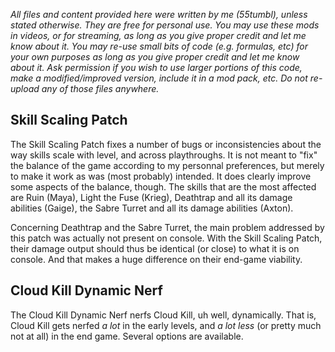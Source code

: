 
*All files and content provided here were written by me (55tumbl), unless stated otherwise. They are free for personal use. You may use these mods in videos, or for streaming, as long as you give proper credit and let me know about it. You may re-use small bits of code (e.g. formulas, etc) for your own purposes as long as you give proper credit and let me know about it. Ask permission if you wish to use larger portions of this code, make a modified/improved version, include it in a mod pack, etc. Do not re-upload any of those files anywhere.*

## Skill Scaling Patch

The Skill Scaling Patch fixes a number of bugs or inconsistencies about the way skills scale with level, and across playthroughs. It is not meant to "fix" the balance of the game according to my personnal preferences, but merely to make it work as was (most probably) intended. It does clearly improve some aspects of the balance, though. The skills that are the most affected are Ruin (Maya), Light the Fuse (Krieg), Deathtrap and all its damage abilities (Gaige), the Sabre Turret and all its damage abilities (Axton).

Concerning Deathtrap and the Sabre Turret, the main problem addressed by this patch was actually not present on console. With the Skill Scaling Patch, their damage output should thus be identical (or close) to what it is on console. And that makes a huge difference on their end-game viability.

## Cloud Kill Dynamic Nerf

The Cloud Kill Dynamic Nerf nerfs Cloud Kill, uh well, dynamically. That is, Cloud Kill gets nerfed *a lot* in the early levels, and *a lot less* (or pretty much not at all) in the end game. Several options are available.

